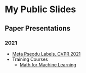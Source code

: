 # My Public Slides

## Paper Presentations

### 2021

- [Meta Pseodu Labels, CVPR 2021](https://aquastripe.github.io/slides/2021/meta-pseudo-labels/)
- Training Courses
    - [Math for Machine Learning](https://aquastripe.github.io/slides/2021/training-courses-math/)
